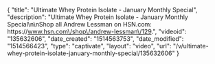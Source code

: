 {
    "title": "Ultimate Whey Protein Isolate - January Monthly Special",
    "description": "Ultimate Whey Protein Isolate - January Monthly Special\n\nShop all Andrew Lessman on HSN.com: https:\/\/www.hsn.com\/shop\/andrew-lessman\/129.",
    "videoid": "135632606",
    "date_created": "1514563753",
    "date_modified": "1514566423",
    "type": "captivate",
    "layout": "video",
    "url": "\/v\/ultimate-whey-protein-isolate-january-monthly-special\/135632606"
}